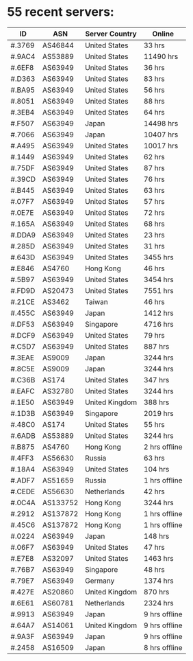 # 55 recent servers:

| ID | ASN | Server Country | Online |
| ------ | ------ | ------ | ------ |
| #.3769 | AS46844 | United States | 33 hrs |
| #.9AC4 | AS53889 | United States | 11490 hrs |
| #.6EF8 | AS63949 | United States | 36 hrs |
| #.D363 | AS63949 | United States | 83 hrs |
| #.BA95 | AS63949 | United States | 56 hrs |
| #.8051 | AS63949 | United States | 88 hrs |
| #.3EB4 | AS63949 | United States | 64 hrs |
| #.F507 | AS63949 | Japan | 14498 hrs |
| #.7066 | AS63949 | Japan | 10407 hrs |
| #.A495 | AS63949 | United States | 10017 hrs |
| #.1449 | AS63949 | United States | 62 hrs |
| #.75DF | AS63949 | United States | 87 hrs |
| #.39CD | AS63949 | United States | 76 hrs |
| #.B445 | AS63949 | United States | 63 hrs |
| #.07F7 | AS63949 | United States | 57 hrs |
| #.0E7E | AS63949 | United States | 72 hrs |
| #.165A | AS63949 | United States | 68 hrs |
| #.DDA9 | AS63949 | United States | 23 hrs |
| #.285D | AS63949 | United States | 31 hrs |
| #.643D | AS63949 | United States | 3455 hrs |
| #.E846 | AS4760 | Hong Kong | 46 hrs |
| #.5B97 | AS63949 | United States | 3454 hrs |
| #.FD9D | AS20473 | United States | 7551 hrs |
| #.21CE | AS3462 | Taiwan | 46 hrs |
| #.455C | AS63949 | Japan | 1412 hrs |
| #.DF53 | AS63949 | Singapore | 4716 hrs |
| #.DCF9 | AS63949 | United States | 79 hrs |
| #.C5D7 | AS63949 | United States | 887 hrs |
| #.3EAE | AS9009 | Japan | 3244 hrs |
| #.8C5E | AS9009 | Japan | 3244 hrs |
| #.C36B | AS174 | United States | 347 hrs |
| #.EAFC | AS32780 | United States | 3244 hrs |
| #.1E50 | AS63949 | United Kingdom | 388 hrs |
| #.1D3B | AS63949 | Singapore | 2019 hrs |
| #.48C0 | AS174 | United States | 55 hrs |
| #.6ADB | AS53889 | United States | 3244 hrs |
| #.B875 | AS4760 | Hong Kong | 2 hrs offline |
| #.4FF3 | AS56630 | Russia | 63 hrs |
| #.18A4 | AS63949 | United States | 104 hrs |
| #.ADF7 | AS51659 | Russia | 1 hrs offline |
| #.CEDE | AS56630 | Netherlands | 42 hrs |
| #.0C4A | AS133752 | Hong Kong | 3244 hrs |
| #.2912 | AS137872 | Hong Kong | 1 hrs offline |
| #.45C6 | AS137872 | Hong Kong | 1 hrs offline |
| #.0224 | AS63949 | Japan | 148 hrs |
| #.06F7 | AS63949 | United States | 47 hrs |
| #.E7E8 | AS32097 | United States | 1463 hrs |
| #.76B7 | AS63949 | Singapore | 48 hrs |
| #.79E7 | AS63949 | Germany | 1374 hrs |
| #.427E | AS20860 | United Kingdom | 870 hrs |
| #.6E61 | AS60781 | Netherlands | 2324 hrs |
| #.9913 | AS63949 | Japan | 9 hrs offline |
| #.64A7 | AS14061 | United Kingdom | 9 hrs offline |
| #.9A3F | AS63949 | Japan | 9 hrs offline |
| #.2458 | AS16509 | Japan | 8 hrs offline |

